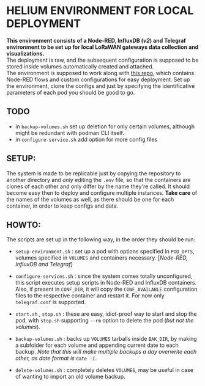 # HELIUM ENVIRONMENT FOR LOCAL DEPLOYMENT

**This environment consists of a Node-RED, InfluxDB (*v2*) and Telegraf environment to be set up for local LoRaWAN gateways data collection and visualizations.**  
The deployment is raw, and the subsequent configuration is supposed to be stored inside volumes automatically created and attached.  
The environment is supposed to work along with [this repo](https://github.com/onevodev/somerepo), which contains Node-RED flows and custom configurations
for easy deployment. Set up the environment, clone the configs and just by specifying the identificative parameters of each pod you should be good to go.

## TODO

- in `backup-volumes.sh` set up deletion for only certain volumes, although might be redundant with podman CLI itself.
- in `configure-service.sh` add option for more config files

## SETUP:

The system is made to be replicable just by copying the repository to another directory and *only* editing the `.env` file, so that
the containers are clones of each other and only differ by the name they're called. It should become easy then to deploy and configure multiple 
instances. **Take care** of the names of the volumes as well, as there should be one for each container, in order to keep configs and data.

## HOWTO:

The scripts are set up in the following way, in the order they should be run:

- `setup-environment.sh` : set up a pod with options specified in `POD_OPTS`, volumes specified in `VOLUMES` and containers necessary. [*Node-RED, InfluxDB and Telegraf*]

- `configure-services.sh` : since the system comes totally unconfigured, this script executes setup scripts in Node-RED and InfluxDB containers.  
Also, if present in `CONF_DIR`, it will copy the `CONF_AVAILABLE` configuration files to the respective container and restart it. For now only `telegraf.conf` is supported.

- `start.sh` , `stop.sh` : these are easy, idiot-proof way to start and stop the pod, with `stop.sh` supporting `--rm` option to delete the pod (*but not the volumes*).

- `backup-volumes.sh` : backs up `VOLUMES` tarballs inside `BAK_DIR`, by making a subfolder for each volume and appending current date to each backup. *Note that this will make multiple backups a day overwrite each other, as date format is* `date -I`.

- `delete-volumes.sh` : completely deletes `VOLUMES`, may be useful in case of wanting to import an old volume backup.
